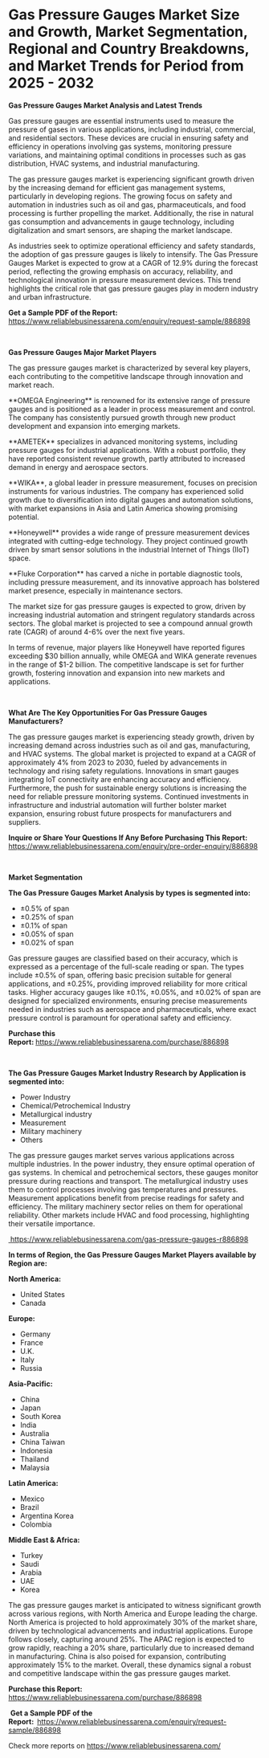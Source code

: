 <p><h1>Gas Pressure Gauges Market Size and Growth, Market Segmentation, Regional and Country Breakdowns, and Market Trends for Period from 2025 -  2032</h1></p><p><strong>Gas Pressure Gauges Market Analysis and Latest Trends</strong></p>
<p><p>Gas pressure gauges are essential instruments used to measure the pressure of gases in various applications, including industrial, commercial, and residential sectors. These devices are crucial in ensuring safety and efficiency in operations involving gas systems, monitoring pressure variations, and maintaining optimal conditions in processes such as gas distribution, HVAC systems, and industrial manufacturing.</p><p>The gas pressure gauges market is experiencing significant growth driven by the increasing demand for efficient gas management systems, particularly in developing regions. The growing focus on safety and automation in industries such as oil and gas, pharmaceuticals, and food processing is further propelling the market. Additionally, the rise in natural gas consumption and advancements in gauge technology, including digitalization and smart sensors, are shaping the market landscape.</p><p>As industries seek to optimize operational efficiency and safety standards, the adoption of gas pressure gauges is likely to intensify. The Gas Pressure Gauges Market is expected to grow at a CAGR of 12.9% during the forecast period, reflecting the growing emphasis on accuracy, reliability, and technological innovation in pressure measurement devices. This trend highlights the critical role that gas pressure gauges play in modern industry and urban infrastructure.</p></p>
<p><strong>Get a Sample PDF of the Report:&nbsp;</strong> <a href="https://www.reliablebusinessarena.com/enquiry/request-sample/886898?utm_campaign=2381&utm_medium=2&utm_source=Github&utm_content=ia&utm_term=17022025&utm_id=gas-pressure-gauges">https://www.reliablebusinessarena.com/enquiry/request-sample/886898</a></p>
<p>&nbsp;</p>
<p><strong>Gas Pressure Gauges Major Market Players</strong></p>
<p><p>The gas pressure gauges market is characterized by several key players, each contributing to the competitive landscape through innovation and market reach. </p><p>**OMEGA Engineering** is renowned for its extensive range of pressure gauges and is positioned as a leader in process measurement and control. The company has consistently pursued growth through new product development and expansion into emerging markets. </p><p>**AMETEK** specializes in advanced monitoring systems, including pressure gauges for industrial applications. With a robust portfolio, they have reported consistent revenue growth, partly attributed to increased demand in energy and aerospace sectors.</p><p>**WIKA**, a global leader in pressure measurement, focuses on precision instruments for various industries. The company has experienced solid growth due to diversification into digital gauges and automation solutions, with market expansions in Asia and Latin America showing promising potential.</p><p>**Honeywell** provides a wide range of pressure measurement devices integrated with cutting-edge technology. They project continued growth driven by smart sensor solutions in the industrial Internet of Things (IIoT) space.</p><p>**Fluke Corporation** has carved a niche in portable diagnostic tools, including pressure measurement, and its innovative approach has bolstered market presence, especially in maintenance sectors.</p><p>The market size for gas pressure gauges is expected to grow, driven by increasing industrial automation and stringent regulatory standards across sectors. The global market is projected to see a compound annual growth rate (CAGR) of around 4-6% over the next five years. </p><p>In terms of revenue, major players like Honeywell have reported figures exceeding $30 billion annually, while OMEGA and WIKA generate revenues in the range of $1-2 billion. The competitive landscape is set for further growth, fostering innovation and expansion into new markets and applications.</p></p>
<p>&nbsp;</p>
<p><strong>What Are The Key Opportunities For Gas Pressure Gauges Manufacturers?</strong></p>
<p><p>The gas pressure gauges market is experiencing steady growth, driven by increasing demand across industries such as oil and gas, manufacturing, and HVAC systems. The global market is projected to expand at a CAGR of approximately 4% from 2023 to 2030, fueled by advancements in technology and rising safety regulations. Innovations in smart gauges integrating IoT connectivity are enhancing accuracy and efficiency. Furthermore, the push for sustainable energy solutions is increasing the need for reliable pressure monitoring systems. Continued investments in infrastructure and industrial automation will further bolster market expansion, ensuring robust future prospects for manufacturers and suppliers.</p></p>
<p><strong>Inquire or Share Your Questions If Any Before Purchasing This Report:</strong> <a href="https://www.reliablebusinessarena.com/enquiry/pre-order-enquiry/886898?utm_campaign=2381&utm_medium=2&utm_source=Github&utm_content=ia&utm_term=17022025&utm_id=gas-pressure-gauges">https://www.reliablebusinessarena.com/enquiry/pre-order-enquiry/886898</a></p>
<p>&nbsp;</p>
<p><strong>Market Segmentation</strong></p>
<p><strong>The Gas Pressure Gauges Market Analysis by types is segmented into:</strong></p>
<p><ul><li>±0.5% of span</li><li>±0.25% of span</li><li>±0.1% of span</li><li>±0.05% of span</li><li>±0.02% of span</li></ul></p>
<p><p>Gas pressure gauges are classified based on their accuracy, which is expressed as a percentage of the full-scale reading or span. The types include ±0.5% of span, offering basic precision suitable for general applications, and ±0.25%, providing improved reliability for more critical tasks. Higher accuracy gauges like ±0.1%, ±0.05%, and ±0.02% of span are designed for specialized environments, ensuring precise measurements needed in industries such as aerospace and pharmaceuticals, where exact pressure control is paramount for operational safety and efficiency.</p></p>
<p><strong>Purchase this Report:&nbsp;</strong><a href="https://www.reliablebusinessarena.com/purchase/886898?utm_campaign=2381&utm_medium=2&utm_source=Github&utm_content=ia&utm_term=17022025&utm_id=gas-pressure-gauges">https://www.reliablebusinessarena.com/purchase/886898</a></p>
<p>&nbsp;</p>
<p><strong>The Gas Pressure Gauges Market Industry Research by Application is segmented into:</strong></p>
<p><ul><li>Power Industry</li><li>Chemical/Petrochemical Industry</li><li>Metallurgical industry</li><li>Measurement</li><li>Military machinery</li><li>Others</li></ul></p>
<p><p>The gas pressure gauges market serves various applications across multiple industries. In the power industry, they ensure optimal operation of gas systems. In chemical and petrochemical sectors, these gauges monitor pressure during reactions and transport. The metallurgical industry uses them to control processes involving gas temperatures and pressures. Measurement applications benefit from precise readings for safety and efficiency. The military machinery sector relies on them for operational reliability. Other markets include HVAC and food processing, highlighting their versatile importance.</p></p>
<p><a href="https://www.reliablebusinessarena.com/gas-pressure-gauges-r886898?utm_campaign=2381&utm_medium=2&utm_source=Github&utm_content=ia&utm_term=17022025&utm_id=gas-pressure-gauges">&nbsp;https://www.reliablebusinessarena.com/gas-pressure-gauges-r886898</a></p>
<p><strong>In terms of Region, the Gas Pressure Gauges Market Players available by Region are:</strong></p>
<p>
    <p> <strong> North America: </strong>
        <ul>
            <li>United States</li>
            <li>Canada</li>
        </ul>
        </p> 
    <p> <strong> Europe: </strong>
        <ul>
            <li>Germany</li>
            <li>France</li>
            <li>U.K.</li>
            <li>Italy</li>
            <li>Russia</li>
        </ul>
        </p> 
    <p> <strong> Asia-Pacific: </strong>
        <ul>
            <li>China</li>
            <li>Japan</li>
            <li>South Korea</li>
            <li>India</li>
            <li>Australia</li>
            <li>China Taiwan</li>
            <li>Indonesia</li>
            <li>Thailand</li>
            <li>Malaysia</li>
        </ul>
        </p> 
    <p> <strong> Latin America: </strong>
        <ul>
            <li>Mexico</li>
            <li>Brazil</li>
            <li>Argentina Korea</li>
            <li>Colombia</li>
        </ul>
        </p> 
    <p> <strong> Middle East & Africa: </strong>
        <ul>
            <li>Turkey</li>
            <li>Saudi</li>
            <li>Arabia</li>
            <li>UAE</li>
            <li>Korea</li>
        </ul>
    </p>
    </p>
<p><p>The gas pressure gauges market is anticipated to witness significant growth across various regions, with North America and Europe leading the charge. North America is projected to hold approximately 30% of the market share, driven by technological advancements and industrial applications. Europe follows closely, capturing around 25%. The APAC region is expected to grow rapidly, reaching a 20% share, particularly due to increased demand in manufacturing. China is also poised for expansion, contributing approximately 15% to the market. Overall, these dynamics signal a robust and competitive landscape within the gas pressure gauges market.</p></p>
<p><strong>Purchase this Report: </strong><a href="https://www.reliablebusinessarena.com/purchase/886898?utm_campaign=2381&utm_medium=2&utm_source=Github&utm_content=ia&utm_term=17022025&utm_id=gas-pressure-gauges">https://www.reliablebusinessarena.com/purchase/886898</a></p>
<p>&nbsp;<strong>Get a Sample PDF of the Report:&nbsp;&nbsp;</strong><a href="https://www.reliablebusinessarena.com/enquiry/request-sample/886898?utm_campaign=2381&utm_medium=2&utm_source=Github&utm_content=ia&utm_term=17022025&utm_id=gas-pressure-gauges">https://www.reliablebusinessarena.com/enquiry/request-sample/886898</a></p>
<p><strong></strong></p>
<p>Check more reports on <a href="https://www.reliablebusinessarena.com/?utm_campaign=2381&utm_medium=2&utm_source=Github&utm_content=ia&utm_term=17022025&utm_id=gas-pressure-gauges">https://www.reliablebusinessarena.com/</a></p>